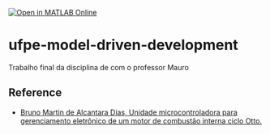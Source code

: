[![Open in MATLAB Online](https://www.mathworks.com/images/responsive/global/open-in-matlab-online.svg)](https://matlab.mathworks.com/open/github/v1?repo=akafael/ufpe-model-driven-development&file=src/matlab/)

# ufpe-model-driven-development

Trabalho final da disciplina de com o professor Mauro

## Reference

 * [Bruno Martin de Alcantara Dias, Unidade microcontroladora para gerenciamento eletrônico de um motor de combustão interna ciclo Otto.](https://www.teses.usp.br/teses/disponiveis/3/3140/tde-15062016-162711/pt-br.php)